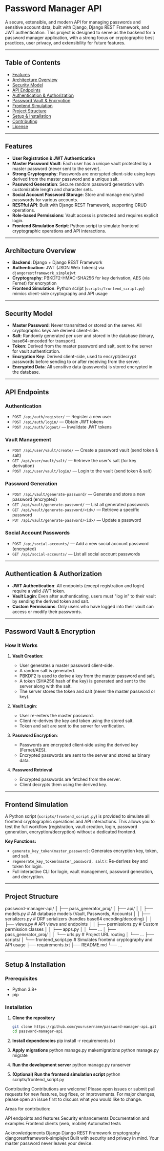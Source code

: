 # Password Manager API

A secure, extensible, and modern API for managing passwords and sensitive account data, built with Django, Django REST Framework, and JWT authentication. This project is designed to serve as the backend for a password manager application, with a strong focus on cryptographic best practices, user privacy, and extensibility for future features.

---

## Table of Contents

- [Features](#features)
- [Architecture Overview](#architecture-overview)
- [Security Model](#security-model)
- [API Endpoints](#api-endpoints)
- [Authentication & Authorization](#authentication--authorization)
- [Password Vault & Encryption](#password-vault--encryption)
- [Frontend Simulation](#frontend-simulation)
- [Project Structure](#project-structure)
- [Setup & Installation](#setup--installation)
- [Contributing](#contributing)
- [License](#license)

---

## Features

- **User Registration & JWT Authentication**
- **Master Password Vault**: Each user has a unique vault protected by a master password (never sent to the server).
- **Strong Cryptography**: Passwords are encrypted client-side using keys derived from the master password and a unique salt.
- **Password Generation**: Secure random password generation with customizable length and character sets.
- **Social Account Password Storage**: Store and manage encrypted passwords for various accounts.
- **RESTful API**: Built with Django REST Framework, supporting CRUD operations.
- **Role-based Permissions**: Vault access is protected and requires explicit login.
- **Frontend Simulation Script**: Python script to simulate frontend cryptographic operations and API interactions.

---

## Architecture Overview

- **Backend**: Django + Django REST Framework
- **Authentication**: JWT (JSON Web Tokens) via `djangorestframework_simplejwt`
- **Cryptography**: PBKDF2-HMAC-SHA256 for key derivation, AES (via Fernet) for encryption
- **Frontend Simulation**: Python script (`scripts/frontend_script.py`) mimics client-side cryptography and API usage

---

## Security Model

- **Master Password**: Never transmitted or stored on the server. All cryptographic keys are derived client-side.
- **Salt**: Randomly generated per user and stored in the database (binary, base64-encoded for transport).
- **Token**: Derived from the master password and salt, sent to the server for vault authentication.
- **Encryption Key**: Derived client-side, used to encrypt/decrypt passwords before sending to or after receiving from the server.
- **Encrypted Data**: All sensitive data (passwords) is stored encrypted in the database.

---

## API Endpoints

### Authentication

- `POST /api/auth/register/` — Register a new user
- `POST /api/auth/login/` — Obtain JWT tokens
- `POST /api/auth/logout/` — Invalidate JWT tokens

### Vault Management

- `POST /api/user/vault/create/` — Create a password vault (send token & salt)
- `GET /api/user/vault/salt/` — Retrieve the user's salt (for key derivation)
- `POST /api/user/vault/login/` — Login to the vault (send token & salt)

### Password Generation

- `POST /api/vault/generate-password/` — Generate and store a new password (encrypted)
- `GET /api/vault/generate-password/` — List all generated passwords
- `GET /api/vault/generate-password/<id>/` — Retrieve a specific password
- `PUT /api/vault/generate-password/<id>/` — Update a password

### Social Account Passwords

- `POST /api/social-accounts/` — Add a new social account password (encrypted)
- `GET /api/social-accounts/` — List all social account passwords

---

## Authentication & Authorization

- **JWT Authentication**: All endpoints (except registration and login) require a valid JWT token.
- **Vault Login**: Even after authenticating, users must "log in" to their vault by sending the derived token and salt.
- **Custom Permissions**: Only users who have logged into their vault can access or modify their passwords.

---

## Password Vault & Encryption

### How It Works

1. **Vault Creation**:  
   - User generates a master password client-side.
   - A random salt is generated.
   - PBKDF2 is used to derive a key from the master password and salt.
   - A token (SHA256 hash of the key) is generated and sent to the server along with the salt.
   - The server stores the token and salt (never the master password or key).

2. **Vault Login**:  
   - User re-enters the master password.
   - Client re-derives the key and token using the stored salt.
   - Token and salt are sent to the server for verification.

3. **Password Encryption**:  
   - Passwords are encrypted client-side using the derived key (Fernet/AES).
   - Encrypted passwords are sent to the server and stored as binary data.

4. **Password Retrieval**:  
   - Encrypted passwords are fetched from the server.
   - Client decrypts them using the derived key.

---

## Frontend Simulation

A Python script (`scripts/frontend_script.py`) is provided to simulate all frontend cryptographic operations and API interactions. This allows you to test the full workflow (registration, vault creation, login, password generation, encryption/decryption) without a dedicated frontend.

**Key Functions:**
- `generate_key_token(master_password)`: Generates encryption key, token, and salt.
- `regenerate_key_token(master_password, salt)`: Re-derives key and token for login.
- Full interactive CLI for login, vault management, password generation, and decryption.

---

## Project Structure
password-manager-api/ │ ├── pass_generator_proj/ │ ├── api/ │ │ ├── models.py # All database models (Vault, Passwords, Accounts) │ │ ├── serializers.py # DRF serializers (handles base64 encoding/decoding) │ │ ├── views.py # API views and endpoints │ │ ├── permissions.py # Custom permission classes │ │ ├── apps.py │ │ └── ... │ ├── pass_generator_proj/ │ │ └── urls.py # Project URL routing │ └── ... ├── scripts/ │ └── frontend_script.py # Simulates frontend cryptography and API usage ├── requirements.txt ├── README.md └── ...

---

## Setup & Installation

### Prerequisites

- Python 3.8+
- pip

### Installation

1. **Clone the repository**
   ```bash
   git clone https://github.com/yourusername/password-manager-api.git
   cd password-manager-api

2. **Install dependencies**
    pip install -r requirements.txt

3. **Apply migrations**
    python manage.py makemigrations
    python manage.py migrate

4. **Run the development server**
 python manage.py runserver

5. **(Optional) Run the frontend simulation script**
 python scripts/frontend_script.py

Contributing
Contributions are welcome! Please open issues or submit pull requests for new features, bug fixes, or improvements.
For major changes, please open an issue first to discuss what you would like to change.

Areas for contribution:

API endpoints and features
Security enhancements
Documentation and examples
Frontend clients (web, mobile)
Automated tests

Acknowledgements
Django
Django REST Framework
cryptography
djangorestframework-simplejwt
Built with security and privacy in mind. Your master password never leaves your device.